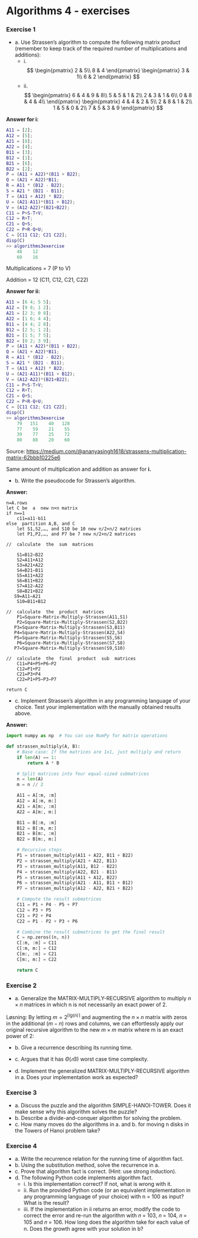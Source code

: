 # Algorithms 4 - exercises
### Exercise 1  
- a.
Use Strassen’s algorithm to compute the following matrix product (remember to keep track of the required number of multiplications and additions):
    - i.  
$$
\begin{pmatrix}
2 & 5\\
8 & 4
\end{pmatrix}
\begin{pmatrix}
3 & 1\\
6 & 2
\end{pmatrix}
$$
    - ii.
$$
\begin{pmatrix}
6 & 4 & 9 & 8\\
5 & 5 & 1 & 2\\
2 & 3 & 1 & 6\\
0 & 8 & 4 & 4\\
\end{pmatrix}
\begin{pmatrix}
4 & 4 & 2 & 5\\
2 & 8 & 1 & 2\\
1 & 5 & 0 & 2\\
7 & 5 & 3 & 9
\end{pmatrix}
$$

**Answer for i:**

```matlab
A11 = [2];
A12 = [5];
A21 = [8];
A22 = [4];
B11 = [3];
B12 = [1];
B21 = [6];
B22 = [2];
P = (A11 + A22)*(B11 + B22);
Q = (A21 + A22)*B11;
R = A11 * (B12 - B22);
S = A21 * (B21 - B11);
T = (A11 + A12) * B22;
U = (A21-A11)*(B11 + B12);
V = (A12-A22)*(B21+B22);
C11 = P+S-T+V;
C12 = R+T;
C21 = Q+S;
C22 = P+R-Q+U;
C = [C11 C12; C21 C22];
disp(C)
>> algorithms3exercise
    48    12
    60    16
```

Multiplications = 7 (P to V)

Addition = 12 (C11, C12, C21, C22)

**Answer for ii:**
```matlab
A11 = [6 4; 5 5];
A12 = [9 8; 1 2];
A21 = [2 3; 0 8];
A22 = [1 6; 4 4];
B11 = [4 4; 2 8];
B12 = [2 5; 1 2];
B21 = [1 5; 7 5];
B22 = [0 2; 3 9];
P = (A11 + A22)*(B11 + B22);
Q = (A21 + A22)*B11;
R = A11 * (B12 - B22);
S = A21 * (B21 - B11);
T = (A11 + A12) * B22;
U = (A21-A11)*(B11 + B12);
V = (A12-A22)*(B21+B22);
C11 = P+S-T+V;
C12 = R+T;
C21 = Q+S;
C22 = P+R-Q+U;
C = [C11 C12; C21 C22];
disp(C)
>> algorithms3exercise
    79   151    40   128
    77    59    21    55
    39    77    25    72
    80    88    20    60
```
Source: https://medium.com/@ananyasingh1618/strassens-multiplication-matrix-62bbb10225e6

Same amount of multiplication and addition as answer for **i.**

- b.
Write the pseudocode for Strassen’s algorithm. 

**Answer:**
```
n=A.rows
let C be  a  new n×n matrix 
if n==1
	c11​=a11​⋅b11​
else  partition A,B, and C
	let S1,​S2,​…, and S10​ be 10 new n/2×n/2 matrices
	let P1,​P2,​…, and P7​ be 7 new n/2×n/2 matrices

//  calculate  the  sum  matrices 

	S1​=B12​−B22​
	S2​=A11​+A12​
	S3​=A21​+A22​
	S4​=B21​−B11​
	S5​=A11​+A22​
	S6​=B11​+B22​
	S7​=A12​−A22​
	S8​=B21​+B22
​	S9​=A11​−A21​
	S10​=B11​+B12

​//  calculate  the  product  matrices 
	P1=Square-Matrix-Multiply-Strassen(A11,​S1)​
	P2=Square-Matrix-Multiply-Strassen(S2,​B22)
​	P3=Square-Matrix-Multiply-Strassen(S3,​B11)
​	P4=Square-Matrix-Multiply-Strassen(A22,​S4)
​	P5=Square-Matrix-Multiply-Strassen(S5,​S6)​
	P6=Square-Matrix-Multiply-Strassen(S7,​S8)
​	P7=Square-Matrix-Multiply-Strassen(S9,​S10)

​//  calculate  the  final  product  sub  matrices 
	C11​=P4​+P5​+P6​−P2​
	C12​=P1​+P2​
	C21​=P3​+P4​
	C22​=P1​+P5​−P3​−P7

return C​
```

- c.
Implement Strassen’s algorithm in any programming language of your choice. Test your implementation with the manually obtained results above.

**Answer:**
```python
import numpy as np  # You can use NumPy for matrix operations

def strassen_multiply(A, B):
    # Base case: If the matrices are 1x1, just multiply and return
    if len(A) == 1:
        return A * B

    # Split matrices into four equal-sized submatrices
    n = len(A)
    m = n // 2

    A11 = A[:m, :m]
    A12 = A[:m, m:]
    A21 = A[m:, :m]
    A22 = A[m:, m:]

    B11 = B[:m, :m]
    B12 = B[:m, m:]
    B21 = B[m:, :m]
    B22 = B[m:, m:]

    # Recursive steps
    P1 = strassen_multiply(A11 + A22, B11 + B22)
    P2 = strassen_multiply(A21 + A22, B11)
    P3 = strassen_multiply(A11, B12 - B22)
    P4 = strassen_multiply(A22, B21 - B11)
    P5 = strassen_multiply(A11 + A12, B22)
    P6 = strassen_multiply(A21 - A11, B11 + B12)
    P7 = strassen_multiply(A12 - A22, B21 + B22)

    # Compute the result submatrices
    C11 = P1 + P4 - P5 + P7
    C12 = P3 + P5
    C21 = P2 + P4
    C22 = P1 - P2 + P3 + P6

    # Combine the result submatrices to get the final result
    C = np.zeros((n, n))
    C[:m, :m] = C11
    C[:m, m:] = C12
    C[m:, :m] = C21
    C[m:, m:] = C22

    return C
```

### Exercise 2
- a. Generalize the MATRIX-MULTIPLY-RECURSIVE algorithm to multiply $n \times n$ matrices in which n is not necessarily an exact power of 2.

Løsning: 
By letting $m = 2^{⌈lg(n)⌉}$ and augmenting the $n × n$ matrix with zeros in the additional $(m−n)$ rows  and  columns,  we  can  effortlessly  apply  our  original  recursive  algorithm  to  the  new $m × m$ matrix where m is an exact power of 2:

- b. Give a recurrence describing its running time.  

- c. Argues that it has $\Theta(𝑛3)$ worst case time complexity.  

- d. Implement the generalized MATRIX-MULTIPLY-RECURSIVE algorithm in a. Does your implementation work as expected?

### Exercise 3
- a. Discuss the puzzle and the algorithm SIMPLE-HANOI-TOWER.
Does it make sense why this algorithm solves the puzzle?  
- b. Describe a divide-and-conquer algorithm for solving the problem.  
- c. How many moves do the algorithms in a. and b. for moving n disks in the Towers of Hanoi problem take?  

### Exercise 4
- a. Write the recurrence relation for the running time of algorithm fact.  
- b. Using the substitution method, solve the recurrence in a. 
- c. Prove that algorithm fact is correct. (Hint: use strong induction).  
- d. The following Python code implements algorithm fact.  
    - i. Is this implementation correct? If not, what is wrong with it.  
    - ii. Run the provided Python code (or an equivalent implementation in any programming language of your choice) with n = 100 as input? What is the result?  
    - iii. If the implementation in ii returns an error, modify the code to correct the error and re-run the algorithm with 𝑛 = 103, 𝑛 = 104, 𝑛 = 105 and 𝑛 = 106. How long does the algorithm take for each value of n. Does the growth agree with your 
    solution in b?  